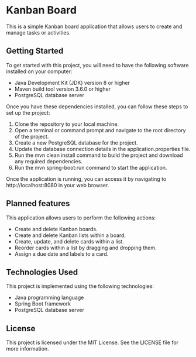 # Kanban Board
This is a simple Kanban board application that allows users to create and manage tasks or activities.

## Getting Started
To get started with this project, you will need to have the following software installed on your computer:

- Java Development Kit (JDK) version 8 or higher
- Maven build tool version 3.6.0 or higher
- PostgreSQL database server  

Once you have these dependencies installed, you can follow these steps to set up the project:

1. Clone the repository to your local machine.
2. Open a terminal or command prompt and navigate to the root directory of the project.
3. Create a new PostgreSQL database for the project.
4. Update the database connection details in the application.properties file.
5. Run the mvn clean install command to build the project and download any required dependencies.
6. Run the mvn spring-boot:run command to start the application. 

Once the application is running, you can access it by navigating to http://localhost:8080 in your web browser.

## Planned features
This application allows users to perform the following actions:

- Create and delete Kanban boards.
- Create and delete Kanban lists within a board.
- Create, update, and delete cards within a list.
- Reorder cards within a list by dragging and dropping them.
- Assign a due date and labels to a card.

## Technologies Used
This project is implemented using the following technologies:

- Java programming language
- Spring Boot framework
- PostgreSQL database server

## License
This project is licensed under the MIT License. See the LICENSE file for more information.